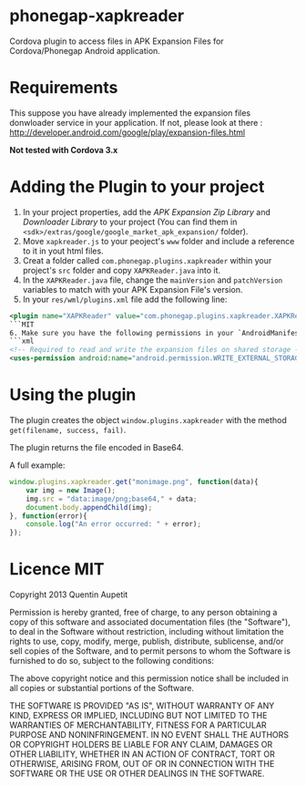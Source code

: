 phonegap-xapkreader
===================

Cordova plugin to access files in APK Expansion Files for Cordova/Phonegap Android application.

# Requirements

This suppose you have already implemented the expansion files donwloader service in your application.
If not, please look at there : http://developer.android.com/google/play/expansion-files.html

**Not tested with Cordova 3.x**

# Adding the Plugin to your project

1. In your project properties, add the *APK Expansion Zip Library* and *Downloader Library* to your project (You can find them in `<sdk>/extras/google/google_market_apk_expansion/` folder).
2. Move `xapkreader.js` to your peoject's `www` folder and include a reference to it in yout html files.
3. Creat a folder called `com.phonegap.plugins.xapkreader` within your project's `src` folder and copy `XAPKReader.java` into it.
4. In the `XAPKReader.java` file, change the `mainVersion` and `patchVersion` variables to match with your APK Expansion File's version.
5. In your `res/wml/plugins.xml` file add the following line:
```xml
<plugin name="XAPKReader" value="com.phonegap.plugins.xapkreader.XAPKReader"/>
```MIT
6. Make sure you have the following permissions in your `AndroidManifest.xml` file to be abble to read the expansion files on shared storage:
```xml
<!-- Required to read and write the expansion files on shared storage -->
<uses-permission android:name="android.permission.WRITE_EXTERNAL_STORAGE" />
```

# Using the plugin

The plugin creates the object `window.plugins.xapkreader` with the method `get(filename, success, fail)`.

The plugin returns the file encoded in Base64.

A full example:
```javascript
window.plugins.xapkreader.get("monimage.png", function(data){
	var img = new Image();
	img.src = "data:image/png;base64," + data;
	document.body.appendChild(img);
}, function(error){
	console.log("An error occurred: " + error);
});
```

# Licence MIT

Copyright 2013 Quentin Aupetit

Permission is hereby granted, free of charge, to any person obtaining a copy of this software and associated documentation files (the "Software"), to deal in the Software without restriction, including without limitation the rights to use, copy, modify, merge, publish, distribute, sublicense, and/or sell copies of the Software, and to permit persons to whom the Software is furnished to do so, subject to the following conditions:

The above copyright notice and this permission notice shall be included in all copies or substantial portions of the Software.

THE SOFTWARE IS PROVIDED "AS IS", WITHOUT WARRANTY OF ANY KIND, EXPRESS OR IMPLIED, INCLUDING BUT NOT LIMITED TO THE WARRANTIES OF MERCHANTABILITY, FITNESS FOR A PARTICULAR PURPOSE AND NONINFRINGEMENT. IN NO EVENT SHALL THE AUTHORS OR COPYRIGHT HOLDERS BE LIABLE FOR ANY CLAIM, DAMAGES OR OTHER LIABILITY, WHETHER IN AN ACTION OF CONTRACT, TORT OR OTHERWISE, ARISING FROM, OUT OF OR IN CONNECTION WITH THE SOFTWARE OR THE USE OR OTHER DEALINGS IN THE SOFTWARE.